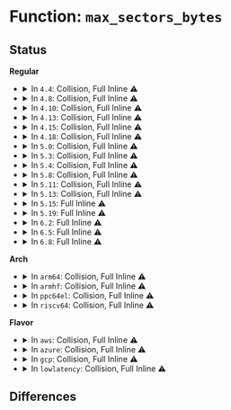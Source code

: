 # Function: <code>max_sectors_bytes</code>

## Status
<b>Regular</b>
<ul>
<li>
<details>
<summary>In <code>4.4</code>: Collision, Full Inline ⚠️</summary>

**Collision:** Static-Static Collision

**Inline:** Full

**Transformation:** False

**Instances:**

```
In block/scsi_ioctl.c (0)
Location: block/scsi_ioctl.c:88
Inline: True
```
```
In drivers/scsi/sg.c (0)
Location: drivers/scsi/sg.c:827
Inline: True
```
</details>
</li>
<li>
<details>
<summary>In <code>4.8</code>: Collision, Full Inline ⚠️</summary>

**Collision:** Static-Static Collision

**Inline:** Full

**Transformation:** False

**Instances:**

```
In block/scsi_ioctl.c (ffffffff814109ef)
Location: block/scsi_ioctl.c:88
Inline: True
Inline callers:
  - block/scsi_ioctl.c:scsi_cmd_ioctl
  - block/scsi_ioctl.c:scsi_cmd_ioctl
```
```
In drivers/scsi/sg.c (ffffffff8161ec29)
Location: drivers/scsi/sg.c:828
Inline: True
Inline callers:
  - drivers/scsi/sg.c:sg_ioctl
  - drivers/scsi/sg.c:sg_ioctl
  - drivers/scsi/sg.c:sg_ioctl
  - drivers/scsi/sg.c:sg_open
```
</details>
</li>
<li>
<details>
<summary>In <code>4.10</code>: Collision, Full Inline ⚠️</summary>

**Collision:** Static-Static Collision

**Inline:** Full

**Transformation:** False

**Instances:**

```
In block/scsi_ioctl.c (ffffffff8142bd7f)
Location: block/scsi_ioctl.c:88
Inline: True
Inline callers:
  - block/scsi_ioctl.c:scsi_cmd_ioctl
  - block/scsi_ioctl.c:scsi_cmd_ioctl
```
```
In drivers/scsi/sg.c (ffffffff8164f7da)
Location: drivers/scsi/sg.c:820
Inline: True
Inline callers:
  - drivers/scsi/sg.c:sg_ioctl
  - drivers/scsi/sg.c:sg_ioctl
  - drivers/scsi/sg.c:sg_ioctl
  - drivers/scsi/sg.c:sg_open
```
</details>
</li>
<li>
<details>
<summary>In <code>4.13</code>: Collision, Full Inline ⚠️</summary>

**Collision:** Static-Static Collision

**Inline:** Full

**Transformation:** False

**Instances:**

```
In block/scsi_ioctl.c (ffffffff81443b2e)
Location: block/scsi_ioctl.c:88
Inline: True
Inline callers:
  - block/scsi_ioctl.c:scsi_cmd_ioctl
  - block/scsi_ioctl.c:scsi_cmd_ioctl
```
```
In drivers/scsi/sg.c (ffffffff81664056)
Location: drivers/scsi/sg.c:822
Inline: True
Inline callers:
  - drivers/scsi/sg.c:sg_ioctl
  - drivers/scsi/sg.c:sg_ioctl
  - drivers/scsi/sg.c:sg_ioctl
  - drivers/scsi/sg.c:sg_open
```
</details>
</li>
<li>
<details>
<summary>In <code>4.15</code>: Collision, Full Inline ⚠️</summary>

**Collision:** Static-Static Collision

**Inline:** Full

**Transformation:** False

**Instances:**

```
In block/scsi_ioctl.c (ffffffff814705be)
Location: block/scsi_ioctl.c:88
Inline: True
Inline callers:
  - block/scsi_ioctl.c:scsi_cmd_ioctl
  - block/scsi_ioctl.c:scsi_cmd_ioctl
```
```
In drivers/scsi/sg.c (ffffffff816cd6a6)
Location: drivers/scsi/sg.c:822
Inline: True
Inline callers:
  - drivers/scsi/sg.c:sg_ioctl
  - drivers/scsi/sg.c:sg_ioctl
  - drivers/scsi/sg.c:sg_ioctl
  - drivers/scsi/sg.c:sg_open
```
</details>
</li>
<li>
<details>
<summary>In <code>4.18</code>: Collision, Full Inline ⚠️</summary>

**Collision:** Static-Static Collision

**Inline:** Full

**Transformation:** False

**Instances:**

```
In block/scsi_ioctl.c (ffffffff814a4938)
Location: block/scsi_ioctl.c:85
Inline: True
Inline callers:
  - block/scsi_ioctl.c:scsi_cmd_ioctl
  - block/scsi_ioctl.c:scsi_cmd_ioctl
```
```
In drivers/scsi/sg.c (ffffffff81709b8e)
Location: drivers/scsi/sg.c:859
Inline: True
Inline callers:
  - drivers/scsi/sg.c:sg_ioctl
  - drivers/scsi/sg.c:sg_ioctl
  - drivers/scsi/sg.c:sg_ioctl
  - drivers/scsi/sg.c:sg_open
```
</details>
</li>
<li>
<details>
<summary>In <code>5.0</code>: Collision, Full Inline ⚠️</summary>

**Collision:** Static-Static Collision

**Inline:** Full

**Transformation:** False

**Instances:**

```
In block/scsi_ioctl.c (ffffffff814bf3f8)
Location: block/scsi_ioctl.c:85
Inline: True
Inline callers:
  - block/scsi_ioctl.c:scsi_cmd_ioctl
  - block/scsi_ioctl.c:scsi_cmd_ioctl
```
```
In drivers/scsi/sg.c (ffffffff8172c07e)
Location: drivers/scsi/sg.c:859
Inline: True
Inline callers:
  - drivers/scsi/sg.c:sg_ioctl
  - drivers/scsi/sg.c:sg_ioctl
  - drivers/scsi/sg.c:sg_ioctl
  - drivers/scsi/sg.c:sg_open
```
</details>
</li>
<li>
<details>
<summary>In <code>5.3</code>: Collision, Full Inline ⚠️</summary>

**Collision:** Static-Static Collision

**Inline:** Full

**Transformation:** False

**Instances:**

```
In block/scsi_ioctl.c (ffffffff814edc11)
Location: block/scsi_ioctl.c:71
Inline: True
Inline callers:
  - block/scsi_ioctl.c:scsi_cmd_ioctl
  - block/scsi_ioctl.c:scsi_cmd_ioctl
```
```
In drivers/scsi/sg.c (ffffffff8176782e)
Location: drivers/scsi/sg.c:854
Inline: True
Inline callers:
  - drivers/scsi/sg.c:sg_ioctl
  - drivers/scsi/sg.c:sg_ioctl
  - drivers/scsi/sg.c:sg_ioctl
  - drivers/scsi/sg.c:sg_open
```
</details>
</li>
<li>
<details>
<summary>In <code>5.4</code>: Collision, Full Inline ⚠️</summary>

**Collision:** Static-Static Collision

**Inline:** Full

**Transformation:** False

**Instances:**

```
In block/scsi_ioctl.c (ffffffff81507081)
Location: block/scsi_ioctl.c:71
Inline: True
Inline callers:
  - block/scsi_ioctl.c:scsi_cmd_ioctl
  - block/scsi_ioctl.c:scsi_cmd_ioctl
```
```
In drivers/scsi/sg.c (ffffffff8178b81e)
Location: drivers/scsi/sg.c:854
Inline: True
Inline callers:
  - drivers/scsi/sg.c:sg_ioctl
  - drivers/scsi/sg.c:sg_ioctl
  - drivers/scsi/sg.c:sg_ioctl
  - drivers/scsi/sg.c:sg_open
```
</details>
</li>
<li>
<details>
<summary>In <code>5.8</code>: Collision, Full Inline ⚠️</summary>

**Collision:** Static-Static Collision

**Inline:** Full

**Transformation:** False

**Instances:**

```
In block/scsi_ioctl.c (ffffffff81567f1e)
Location: block/scsi_ioctl.c:73
Inline: True
Inline callers:
  - block/scsi_ioctl.c:scsi_cmd_ioctl
  - block/scsi_ioctl.c:scsi_cmd_ioctl
```
```
In drivers/scsi/sg.c (ffffffff8184edc7)
Location: drivers/scsi/sg.c:848
Inline: True
Inline callers:
  - drivers/scsi/sg.c:sg_add_sfp
  - drivers/scsi/sg.c:sg_ioctl_common
  - drivers/scsi/sg.c:sg_ioctl_common
  - drivers/scsi/sg.c:sg_ioctl_common
```
</details>
</li>
<li>
<details>
<summary>In <code>5.11</code>: Collision, Full Inline ⚠️</summary>

**Collision:** Static-Static Collision

**Inline:** Full

**Transformation:** False

**Instances:**

```
In block/scsi_ioctl.c (ffffffff81582c7f)
Location: block/scsi_ioctl.c:71
Inline: True
Inline callers:
  - block/scsi_ioctl.c:scsi_cmd_ioctl
  - block/scsi_ioctl.c:scsi_cmd_ioctl
```
```
In drivers/scsi/sg.c (ffffffff8185f747)
Location: drivers/scsi/sg.c:848
Inline: True
Inline callers:
  - drivers/scsi/sg.c:sg_add_sfp
  - drivers/scsi/sg.c:sg_ioctl_common
  - drivers/scsi/sg.c:sg_ioctl_common
  - drivers/scsi/sg.c:sg_ioctl_common
```
</details>
</li>
<li>
<details>
<summary>In <code>5.13</code>: Collision, Full Inline ⚠️</summary>

**Collision:** Static-Static Collision

**Inline:** Full

**Transformation:** False

**Instances:**

```
In block/scsi_ioctl.c (ffffffff81589abf)
Location: block/scsi_ioctl.c:71
Inline: True
Inline callers:
  - block/scsi_ioctl.c:scsi_cmd_ioctl
  - block/scsi_ioctl.c:scsi_cmd_ioctl
```
```
In drivers/scsi/sg.c (ffffffff81842747)
Location: drivers/scsi/sg.c:847
Inline: True
Inline callers:
  - drivers/scsi/sg.c:sg_add_sfp
  - drivers/scsi/sg.c:sg_ioctl_common
  - drivers/scsi/sg.c:sg_ioctl_common
  - drivers/scsi/sg.c:sg_ioctl_common
```
</details>
</li>
<li>
<details>
<summary>In <code>5.15</code>: Full Inline ⚠️</summary>

**Collision:** Unique Static

**Inline:** Full

**Transformation:** False

**Instances:**

```
In drivers/scsi/sg.c (ffffffff818cf857)
Location: drivers/scsi/sg.c:851
Inline: True
Inline callers:
  - drivers/scsi/sg.c:sg_add_sfp
  - drivers/scsi/sg.c:sg_ioctl_common
  - drivers/scsi/sg.c:sg_ioctl_common
  - drivers/scsi/sg.c:sg_ioctl_common
```
</details>
</li>
<li>
<details>
<summary>In <code>5.19</code>: Full Inline ⚠️</summary>

**Collision:** Unique Static

**Inline:** Full

**Transformation:** False

**Instances:**

```
In drivers/scsi/sg.c (ffffffff81a1e06c)
Location: drivers/scsi/sg.c:847
Inline: True
Inline callers:
  - drivers/scsi/sg.c:sg_add_sfp
  - drivers/scsi/sg.c:sg_ioctl_common
  - drivers/scsi/sg.c:sg_ioctl_common
  - drivers/scsi/sg.c:sg_ioctl_common
```
</details>
</li>
<li>
<details>
<summary>In <code>6.2</code>: Full Inline ⚠️</summary>

**Collision:** Unique Static

**Inline:** Full

**Transformation:** False

**Instances:**

```
In drivers/scsi/sg.c (ffffffff81b9f39c)
Location: drivers/scsi/sg.c:847
Inline: True
Inline callers:
  - drivers/scsi/sg.c:sg_add_sfp
  - drivers/scsi/sg.c:sg_ioctl_common
  - drivers/scsi/sg.c:sg_ioctl_common
  - drivers/scsi/sg.c:sg_ioctl_common
```
</details>
</li>
<li>
<details>
<summary>In <code>6.5</code>: Full Inline ⚠️</summary>

**Collision:** Unique Static

**Inline:** Full

**Transformation:** False

**Instances:**

```
In drivers/scsi/sg.c (ffffffff81bf5ab7)
Location: drivers/scsi/sg.c:847
Inline: True
Inline callers:
  - drivers/scsi/sg.c:sg_add_sfp
  - drivers/scsi/sg.c:sg_ioctl_common
  - drivers/scsi/sg.c:sg_ioctl_common
  - drivers/scsi/sg.c:sg_ioctl_common
```
</details>
</li>
<li>
<details>
<summary>In <code>6.8</code>: Full Inline ⚠️</summary>

**Collision:** Unique Static

**Inline:** Full

**Transformation:** False

**Instances:**

```
In drivers/scsi/sg.c (ffffffff81c4b456)
Location: drivers/scsi/sg.c:847
Inline: True
Inline callers:
  - drivers/scsi/sg.c:sg_add_sfp
  - drivers/scsi/sg.c:sg_ioctl_common
  - drivers/scsi/sg.c:sg_ioctl_common
  - drivers/scsi/sg.c:sg_ioctl_common
```
</details>
</li>
</ul>
<b>Arch</b>
<ul>
<li>
<details>
<summary>In <code>arm64</code>: Collision, Full Inline ⚠️</summary>

**Collision:** Static-Static Collision

**Inline:** Full

**Transformation:** False

**Instances:**

```
In block/scsi_ioctl.c (ffff800010608fe4)
Location: block/scsi_ioctl.c:71
Inline: True
Inline callers:
  - block/scsi_ioctl.c:scsi_cmd_ioctl
  - block/scsi_ioctl.c:scsi_cmd_ioctl
```
```
In drivers/scsi/sg.c (ffff8000109949e8)
Location: drivers/scsi/sg.c:854
Inline: True
Inline callers:
  - drivers/scsi/sg.c:sg_ioctl
  - drivers/scsi/sg.c:sg_ioctl
  - drivers/scsi/sg.c:sg_ioctl
  - drivers/scsi/sg.c:sg_open
```
</details>
</li>
<li>
<details>
<summary>In <code>armhf</code>: Collision, Full Inline ⚠️</summary>

**Collision:** Static-Static Collision

**Inline:** Full

**Transformation:** False

**Instances:**

```
In block/scsi_ioctl.c (c07b48d0)
Location: block/scsi_ioctl.c:71
Inline: True
Inline callers:
  - block/scsi_ioctl.c:scsi_cmd_ioctl
  - block/scsi_ioctl.c:scsi_cmd_ioctl
```
```
In drivers/scsi/sg.c (c0a6514c)
Location: drivers/scsi/sg.c:854
Inline: True
Inline callers:
  - drivers/scsi/sg.c:sg_ioctl
  - drivers/scsi/sg.c:sg_ioctl
  - drivers/scsi/sg.c:sg_ioctl
  - drivers/scsi/sg.c:sg_open
```
</details>
</li>
<li>
<details>
<summary>In <code>ppc64el</code>: Collision, Full Inline ⚠️</summary>

**Collision:** Static-Static Collision

**Inline:** Full

**Transformation:** False

**Instances:**

```
In block/scsi_ioctl.c (c0000000007a5770)
Location: block/scsi_ioctl.c:71
Inline: True
Inline callers:
  - block/scsi_ioctl.c:scsi_cmd_ioctl
  - block/scsi_ioctl.c:scsi_cmd_ioctl
```
```
In drivers/scsi/sg.c (c000000000a56900)
Location: drivers/scsi/sg.c:854
Inline: True
Inline callers:
  - drivers/scsi/sg.c:sg_ioctl
  - drivers/scsi/sg.c:sg_ioctl
  - drivers/scsi/sg.c:sg_ioctl
  - drivers/scsi/sg.c:sg_open
```
</details>
</li>
<li>
<details>
<summary>In <code>riscv64</code>: Collision, Full Inline ⚠️</summary>

**Collision:** Static-Static Collision

**Inline:** Full

**Transformation:** False

**Instances:**

```
In block/scsi_ioctl.c (ffffffe000442dc2)
Location: block/scsi_ioctl.c:71
Inline: True
Inline callers:
  - block/scsi_ioctl.c:scsi_cmd_ioctl
  - block/scsi_ioctl.c:scsi_cmd_ioctl
```
```
In drivers/scsi/sg.c (ffffffe0005f649a)
Location: drivers/scsi/sg.c:854
Inline: True
Inline callers:
  - drivers/scsi/sg.c:sg_ioctl
  - drivers/scsi/sg.c:sg_ioctl
  - drivers/scsi/sg.c:sg_ioctl
  - drivers/scsi/sg.c:sg_open
```
</details>
</li>
</ul>
<b>Flavor</b>
<ul>
<li>
<details>
<summary>In <code>aws</code>: Collision, Full Inline ⚠️</summary>

**Collision:** Static-Static Collision

**Inline:** Full

**Transformation:** False

**Instances:**

```
In block/scsi_ioctl.c (ffffffff814ff661)
Location: block/scsi_ioctl.c:71
Inline: True
Inline callers:
  - block/scsi_ioctl.c:scsi_cmd_ioctl
  - block/scsi_ioctl.c:scsi_cmd_ioctl
```
```
In drivers/scsi/sg.c (ffffffff8173ff0e)
Location: drivers/scsi/sg.c:854
Inline: True
Inline callers:
  - drivers/scsi/sg.c:sg_ioctl
  - drivers/scsi/sg.c:sg_ioctl
  - drivers/scsi/sg.c:sg_ioctl
  - drivers/scsi/sg.c:sg_open
```
</details>
</li>
<li>
<details>
<summary>In <code>azure</code>: Collision, Full Inline ⚠️</summary>

**Collision:** Static-Static Collision

**Inline:** Full

**Transformation:** False

**Instances:**

```
In block/scsi_ioctl.c (ffffffff814efb71)
Location: block/scsi_ioctl.c:71
Inline: True
Inline callers:
  - block/scsi_ioctl.c:scsi_cmd_ioctl
  - block/scsi_ioctl.c:scsi_cmd_ioctl
```
```
In drivers/scsi/sg.c (ffffffff81721bae)
Location: drivers/scsi/sg.c:854
Inline: True
Inline callers:
  - drivers/scsi/sg.c:sg_ioctl
  - drivers/scsi/sg.c:sg_ioctl
  - drivers/scsi/sg.c:sg_ioctl
  - drivers/scsi/sg.c:sg_open
```
</details>
</li>
<li>
<details>
<summary>In <code>gcp</code>: Collision, Full Inline ⚠️</summary>

**Collision:** Static-Static Collision

**Inline:** Full

**Transformation:** False

**Instances:**

```
In block/scsi_ioctl.c (ffffffff814fb6f1)
Location: block/scsi_ioctl.c:71
Inline: True
Inline callers:
  - block/scsi_ioctl.c:scsi_cmd_ioctl
  - block/scsi_ioctl.c:scsi_cmd_ioctl
```
```
In drivers/scsi/sg.c (ffffffff8178069e)
Location: drivers/scsi/sg.c:854
Inline: True
Inline callers:
  - drivers/scsi/sg.c:sg_ioctl
  - drivers/scsi/sg.c:sg_ioctl
  - drivers/scsi/sg.c:sg_ioctl
  - drivers/scsi/sg.c:sg_open
```
</details>
</li>
<li>
<details>
<summary>In <code>lowlatency</code>: Collision, Full Inline ⚠️</summary>

**Collision:** Static-Static Collision

**Inline:** Full

**Transformation:** False

**Instances:**

```
In block/scsi_ioctl.c (ffffffff815147a1)
Location: block/scsi_ioctl.c:71
Inline: True
Inline callers:
  - block/scsi_ioctl.c:scsi_cmd_ioctl
  - block/scsi_ioctl.c:scsi_cmd_ioctl
```
```
In drivers/scsi/sg.c (ffffffff8179a48e)
Location: drivers/scsi/sg.c:854
Inline: True
Inline callers:
  - drivers/scsi/sg.c:sg_ioctl
  - drivers/scsi/sg.c:sg_ioctl
  - drivers/scsi/sg.c:sg_ioctl
  - drivers/scsi/sg.c:sg_open
```
</details>
</li>
</ul>

## Differences
